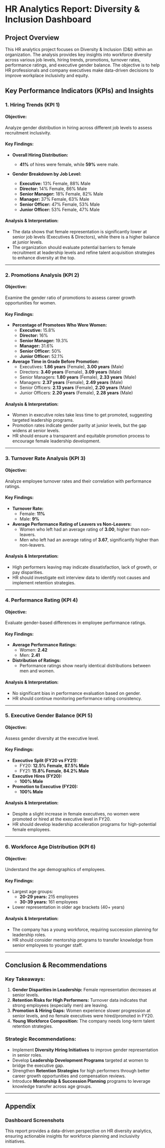 # HR Analytics Report: Diversity & Inclusion Dashboard
## Project Overview
This HR analytics project focuses on Diversity & Inclusion (D&I) within an organization. The analysis provides key insights into workforce diversity across various job levels, hiring trends, promotions, turnover rates, performance ratings, and executive gender balance. The objective is to help HR professionals and company executives make data-driven decisions to improve workplace inclusivity and equity.

## Key Performance Indicators (KPIs) and Insights

### **1. Hiring Trends (KPI 1)**
#### **Objective:**
Analyze gender distribution in hiring across different job levels to assess recruitment inclusivity.

#### **Key Findings:**
- **Overall Hiring Distribution:**
  - **41%** of hires were female, while **59%** were male.
  
- **Gender Breakdown by Job Level:**
  - **Executive:** 13% Female, 88% Male
  - **Director:** 14% Female, 86% Male
  - **Senior Manager:** 18% Female, 82% Male
  - **Manager:** 37% Female, 63% Male
  - **Senior Officer:** 47% Female, 53% Male
  - **Junior Officer:** 53% Female, 47% Male

#### **Analysis & Interpretation:**
- The data shows that female representation is significantly lower at senior job levels (Executives & Directors), while there is a higher balance at junior levels.
- The organization should evaluate potential barriers to female recruitment at leadership levels and refine talent acquisition strategies to enhance diversity at the top.

---
### **2. Promotions Analysis (KPI 2)**
#### **Objective:**
Examine the gender ratio of promotions to assess career growth opportunities for women.

#### **Key Findings:**
- **Percentage of Promotees Who Were Women:**
  - **Executive:** 15.8%
  - **Director:** 16%
  - **Senior Manager:** 19.3%
  - **Manager:** 31.6%
  - **Senior Officer:** 50%
  - **Junior Officer:** 52.1%
- **Average Time in Grade Before Promotion:**
  - Executives: **1.86 years** (Female), **3.00 years** (Male)
  - Directors: **3.40 years** (Female), **3.09 years** (Male)
  - Senior Managers: **1.80 years** (Female), **2.33 years** (Male)
  - Managers: **2.37 years** (Female), **2.49 years** (Male)
  - Senior Officers: **2.13 years** (Female), **2.20 years** (Male)
  - Junior Officers: **2.20 years** (Female), **2.28 years** (Male)

#### **Analysis & Interpretation:**
- Women in executive roles take less time to get promoted, suggesting targeted leadership programs.
- Promotion rates indicate gender parity at junior levels, but the gap widens at senior levels.
- HR should ensure a transparent and equitable promotion process to encourage female leadership development.

---
### **3. Turnover Rate Analysis (KPI 3)**
#### **Objective:**
Analyze employee turnover rates and their correlation with performance ratings.

#### **Key Findings:**
- **Turnover Rate:**
  - Female: **11%**
  - Male: **9%**
- **Average Performance Rating of Leavers vs Non-Leavers:**
  - Women who left had an average rating of **3.00**, higher than non-leavers.
  - Men who left had an average rating of **3.67**, significantly higher than non-leavers.

#### **Analysis & Interpretation:**
- High performers leaving may indicate dissatisfaction, lack of growth, or pay disparities.
- HR should investigate exit interview data to identify root causes and implement retention strategies.

---
### **4. Performance Rating (KPI 4)**
#### **Objective:**
Evaluate gender-based differences in employee performance ratings.

#### **Key Findings:**
- **Average Performance Ratings:**
  - Women: **2.42**
  - Men: **2.41**
- **Distribution of Ratings:**
  - Performance ratings show nearly identical distributions between men and women.

#### **Analysis & Interpretation:**
- No significant bias in performance evaluation based on gender.
- HR should continue monitoring performance rating consistency.

---
### **5. Executive Gender Balance (KPI 5)**
#### **Objective:**
Assess gender diversity at the executive level.

#### **Key Findings:**
- **Executive Split (FY20 vs FY21):**
  - FY20: **12.5% Female**, **87.5% Male**
  - FY21: **15.8% Female**, **84.2% Male**
- **Executive Hires (FY20):**
  - **100% Male**
- **Promotion to Executive (FY20):**
  - **100% Male**

#### **Analysis & Interpretation:**
- Despite a slight increase in female executives, no women were promoted or hired at the executive level in FY20.
- HR should develop leadership acceleration programs for high-potential female employees.

---
### **6. Workforce Age Distribution (KPI 6)**
#### **Objective:**
Understand the age demographics of employees.

#### **Key Findings:**
- Largest age groups:
  - **20-29 years:** 215 employees
  - **30-39 years:** 161 employees
- Lower representation in older age brackets (40+ years)

#### **Analysis & Interpretation:**
- The company has a young workforce, requiring succession planning for leadership roles.
- HR should consider mentorship programs to transfer knowledge from senior employees to younger staff.

---
## Conclusion & Recommendations
### **Key Takeaways:**
1. **Gender Disparities in Leadership:** Female representation decreases at senior levels.
2. **Retention Risks for High Performers:** Turnover data indicates that strong employees (especially men) are leaving.
3. **Promotion & Hiring Gaps:** Women experience slower progression at senior levels, and no female executives were hired/promoted in FY20.
4. **Young Workforce Composition:** The company needs long-term talent retention strategies.

### **Strategic Recommendations:**
- Implement **Diversity Hiring Initiatives** to improve gender representation in senior roles.
- Develop **Leadership Development Programs** targeted at women to bridge the executive gap.
- Strengthen **Retention Strategies** for high performers through better career growth opportunities and compensation reviews.
- Introduce **Mentorship & Succession Planning** programs to leverage knowledge transfer across age groups.

---
## Appendix
### **Dashboard Screenshots**


This report provides a data-driven perspective on HR diversity analytics, ensuring actionable insights for workforce planning and inclusivity initiatives.

